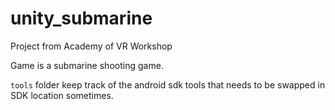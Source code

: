 # unity_submarine

Project from Academy of VR Workshop

Game is a submarine shooting game.

`tools` folder keep track of the android sdk tools that needs to be swapped in SDK location sometimes.
